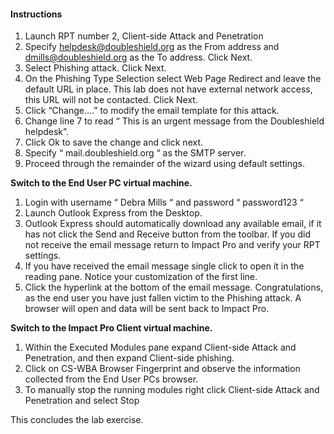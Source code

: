 #### Instructions

1. Launch RPT number 2, Client-side Attack and Penetration
2. Specify helpdesk@doubleshield.org as the From address and dmills@doubleshield.org as the To address. Click Next.
3. Select Phishing attack. Click Next.
4. On the Phishing Type Selection select Web Page Redirect and leave the default URL in place. This lab does not have external network access, this URL will not be contacted. Click Next. 
5. Click “Change….” to modify the email template for this attack. 
6. Change line 7 to read “ This is an urgent message from the Doubleshield helpdesk”.
7. Click Ok to save the change and click next. 
8. Specify “ mail.doubleshield.org “ as the SMTP server. 
9. Proceed through the remainder of the wizard using default settings. 

**Switch to the End User PC virtual machine.**

1. Login with username “ Debra Mills “ and password “ password123 “
2. Launch Outlook Express from the Desktop. 
3. Outlook Express should automatically download any available email, if it has not click the Send and Receive button from the toolbar. If you did not receive the email message return to Impact Pro and verify your RPT settings. 
4. If you have received the email message single click to open it in the reading pane. Notice your customization of the first line. 
5. Click the hyperlink at the bottom of the email message. Congratulations, as the end user you have just fallen victim to the Phishing attack. A browser will open and data will be sent back to Impact Pro. 

**Switch to the Impact Pro Client virtual machine.**

1. Within the Executed Modules pane expand Client-side Attack and Penetration, and then expand Client-side phishing. 
2. Click on CS-WBA Browser Fingerprint and observe the information collected from the End User PCs browser. 
3. To manually stop the running modules right click Client-side Attack and Penetration and select Stop

This concludes the lab exercise.
